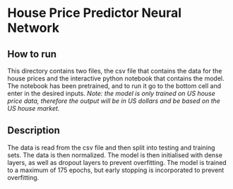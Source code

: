 # House Price Predictor Neural Network

## How to run
This directory contains two files, the csv file that contains the data for the house prices and the interactive python notebook that contains the model. The notebook has been pretrained, and to run it go to the bottom cell and enter in the desired inputs. 
*Note: the model is only trained on US house price data, therefore the output will be in US dollars and be based on the US house market.*

## Description

The data is read from the csv file and then split into testing and training sets. The data is then normalized. The model is then initialised with dense layers, as well as dropout layers to prevent overfitting. The model is trained to a maximum of 175 epochs, but early stopping is incorporated to prevent overfitting.
